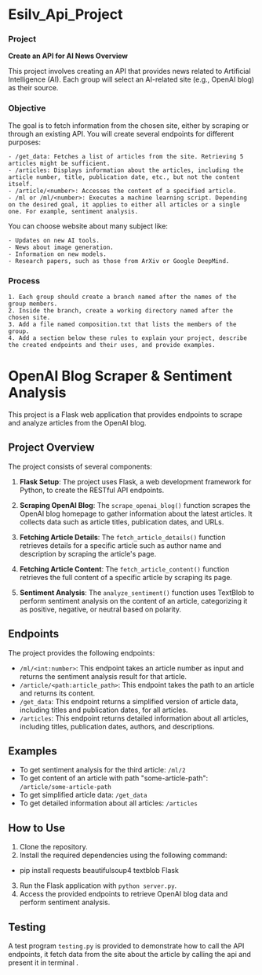 # Esilv_Api_Project

### Project
**Create an API for AI News Overview**

This project involves creating an API that provides news related to Artificial Intelligence (AI). Each group will select an AI-related site (e.g., OpenAI blog) as their source.

### Objective

The goal is to fetch information from the chosen site, either by scraping or through an existing API. You will create several endpoints for different purposes:

    - /get_data: Fetches a list of articles from the site. Retrieving 5 articles might be sufficient.
    - /articles: Displays information about the articles, including the article number, title, publication date, etc., but not the content itself.
    - /article/<number>: Accesses the content of a specified article.
    - /ml or /ml/<number>: Executes a machine learning script. Depending on the desired goal, it applies to either all articles or a single one. For example, sentiment analysis.

You can choose website about many subject like:

    - Updates on new AI tools.
    - News about image generation.
    - Information on new models.
    - Research papers, such as those from ArXiv or Google DeepMind.



### Process

    1. Each group should create a branch named after the names of the group members.
    2. Inside the branch, create a working directory named after the chosen site.
    3. Add a file named composition.txt that lists the members of the group.
    4. Add a section below these rules to explain your project, describe the created endpoints and their uses, and provide examples.


# OpenAI Blog Scraper & Sentiment Analysis

This project is a Flask web application that provides endpoints to scrape and analyze articles from the OpenAI blog.

## Project Overview

The project consists of several components:

1. **Flask Setup**: The project uses Flask, a web development framework for Python, to create the RESTful API endpoints.

2. **Scraping OpenAI Blog**: The `scrape_openai_blog()` function scrapes the OpenAI blog homepage to gather information about the latest articles. It collects data such as article titles, publication dates, and URLs.

3. **Fetching Article Details**: The `fetch_article_details()` function retrieves details for a specific article such as author name and description by scraping the article's page.

4. **Fetching Article Content**: The `fetch_article_content()` function retrieves the full content of a specific article by scraping its page.

5. **Sentiment Analysis**: The `analyze_sentiment()` function uses TextBlob to perform sentiment analysis on the content of an article, categorizing it as positive, negative, or neutral based on polarity.

## Endpoints

The project provides the following endpoints:

- `/ml/<int:number>`: This endpoint takes an article number as input and returns the sentiment analysis result for that article.
- `/article/<path:article_path>`: This endpoint takes the path to an article and returns its content.
- `/get_data`: This endpoint returns a simplified version of article data, including titles and publication dates, for all articles.
- `/articles`: This endpoint returns detailed information about all articles, including titles, publication dates, authors, and descriptions.

## Examples

- To get sentiment analysis for the third article: `/ml/2`
- To get content of an article with path "some-article-path": `/article/some-article-path`
- To get simplified article data: `/get_data`
- To get detailed information about all articles: `/articles`

## How to Use

1. Clone the repository.
2. Install the required dependencies using the following command:

- pip install requests beautifulsoup4 textblob Flask

3. Run the Flask application with `python server.py`.
4. Access the provided endpoints to retrieve OpenAI blog data and perform sentiment analysis.

## Testing

A test program `testing.py` is provided to demonstrate how to call the API endpoints, it fetch data from the site about the article by calling the api and present it in terminal .

